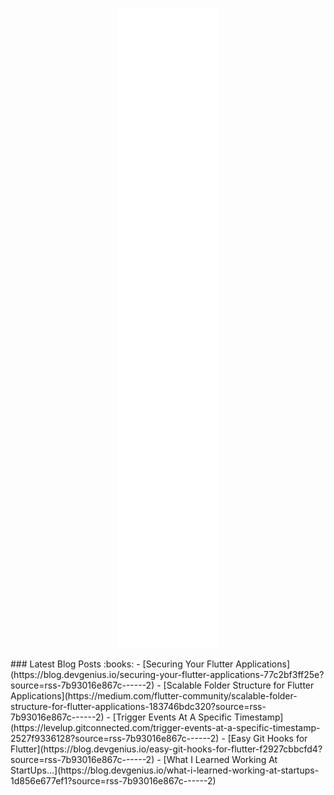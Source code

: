 <p align="center">
  <img src="./my-metrics.svg" />
</p>
<!-- ![Metrics](./my-metrics.svg) -->
### Latest Blog Posts :books:
<!-- BLOG-POST-LIST:START -->
- [Securing Your Flutter Applications](https://blog.devgenius.io/securing-your-flutter-applications-77c2bf3ff25e?source=rss-7b93016e867c------2)
- [Scalable Folder Structure for Flutter Applications](https://medium.com/flutter-community/scalable-folder-structure-for-flutter-applications-183746bdc320?source=rss-7b93016e867c------2)
- [Trigger Events At A Specific Timestamp](https://levelup.gitconnected.com/trigger-events-at-a-specific-timestamp-2527f9336128?source=rss-7b93016e867c------2)
- [Easy Git Hooks for Flutter](https://blog.devgenius.io/easy-git-hooks-for-flutter-f2927cbbcfd4?source=rss-7b93016e867c------2)
- [What I Learned Working At StartUps…](https://blog.devgenius.io/what-i-learned-working-at-startups-1d856e677ef1?source=rss-7b93016e867c------2)
<!-- BLOG-POST-LIST:END -->